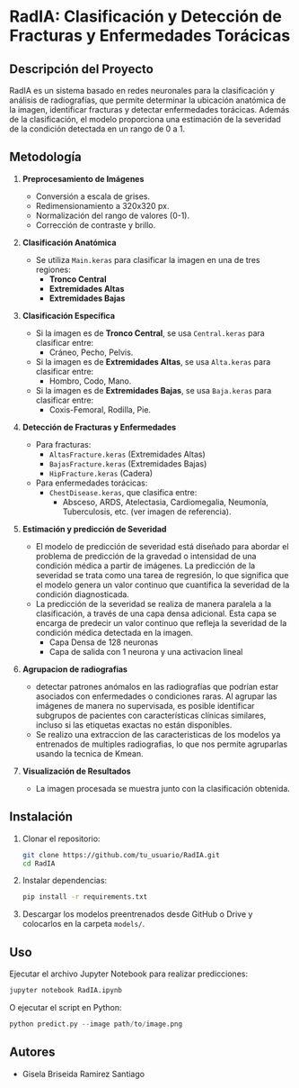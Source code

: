 # RadIA: Clasificación y Detección de Fracturas y Enfermedades Torácicas

## Descripción del Proyecto
RadIA es un sistema basado en redes neuronales para la clasificación y análisis de radiografías, que permite determinar la ubicación anatómica de la imagen, identificar fracturas y detectar enfermedades torácicas. Además de la clasificación, el modelo proporciona una estimación de la severidad de la condición detectada en un rango de 0 a 1.

## Metodología
1. **Preprocesamiento de Imágenes**
   - Conversión a escala de grises.
   - Redimensionamiento a 320x320 px.
   - Normalización del rango de valores (0-1).
   - Corrección de contraste y brillo.

2. **Clasificación Anatómica**
   - Se utiliza `Main.keras` para clasificar la imagen en una de tres regiones:
     - **Tronco Central**
     - **Extremidades Altas**
     - **Extremidades Bajas**

3. **Clasificación Específica**
   - Si la imagen es de **Tronco Central**, se usa `Central.keras` para clasificar entre:
     - Cráneo, Pecho, Pelvis.
   - Si la imagen es de **Extremidades Altas**, se usa `Alta.keras` para clasificar entre:
     - Hombro, Codo, Mano.
   - Si la imagen es de **Extremidades Bajas**, se usa `Baja.keras` para clasificar entre:
     - Coxis-Femoral, Rodilla, Pie.

4. **Detección de Fracturas y Enfermedades**
   - Para fracturas:
     - `AltasFracture.keras` (Extremidades Altas)
     - `BajasFracture.keras` (Extremidades Bajas)
     - `HipFracture.keras` (Cadera)
   - Para enfermedades torácicas:
     - `ChestDisease.keras`, que clasifica entre:
       - Absceso, ARDS, Atelectasia, Cardiomegalia, Neumonía, Tuberculosis, etc. (ver imagen de referencia).

5. **Estimación y predicción de Severidad**
   - El modelo de predicción de severidad está diseñado para abordar el problema de predicción de la gravedad o intensidad de una condición médica a partir de imágenes. La predicción de la severidad se trata como una tarea de regresión, lo que significa que el modelo genera un valor continuo que cuantifica la severidad de la condición diagnosticada.
   - La predicción de la severidad se realiza de manera paralela a la clasificación, a través de una capa densa adicional. Esta capa se encarga de predecir un valor continuo que refleja la severidad de la condición médica detectada en la imagen.
      - Capa Densa de 128 neuronas
      - Capa de salida con 1 neurona y una activacion lineal
6. **Agrupacion de radiografias**
    - detectar patrones anómalos en las radiografías que podrían estar asociados con enfermedades o condiciones raras. Al agrupar las imágenes de manera no supervisada, es posible identificar subgrupos de pacientes con características clínicas similares, incluso si las etiquetas exactas no están disponibles.
    - Se realizo una extraccion de las caracteristicas de los modelos ya entrenados de multiples radiografias, lo que nos permite agruparlas usando la tecnica de Kmean.
7. **Visualización de Resultados**
   - La imagen procesada se muestra junto con la clasificación obtenida.

## Instalación
1. Clonar el repositorio:
   ```bash
   git clone https://github.com/tu_usuario/RadIA.git
   cd RadIA
   ```
2. Instalar dependencias:
   ```bash
   pip install -r requirements.txt
   ```
3. Descargar los modelos preentrenados desde GitHub o Drive y colocarlos en la carpeta `models/`.

## Uso
Ejecutar el archivo Jupyter Notebook para realizar predicciones:
```bash
jupyter notebook RadIA.ipynb
```
O ejecutar el script en Python:
```python
python predict.py --image path/to/image.png
```

## Autores
- Gisela Briseida Ramirez Santiago


